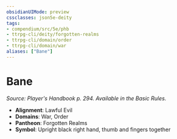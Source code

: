 ```yaml
---
obsidianUIMode: preview
cssclasses: json5e-deity
tags:
- compendium/src/5e/phb
- ttrpg-cli/deity/forgotten-realms
- ttrpg-cli/domain/order
- ttrpg-cli/domain/war
aliases: ["Bane"]
---
```

# Bane
*Source: Player's Handbook p. 294. Available in the Basic Rules.* 

- **Alignment**: Lawful Evil
- **Domains**: War, Order
- **Pantheon**: Forgotten Realms
- **Symbol**: Upright black right hand, thumb and fingers together